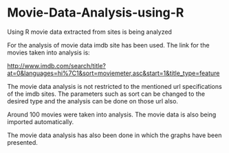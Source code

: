 Movie-Data-Analysis-using-R
===========================

Using R movie data extracted from sites is being analyzed

For the analysis of movie data imdb site has been used. The link for the movies taken into analysis is:

http://www.imdb.com/search/title?at=0&languages=hi%7C1&sort=moviemeter,asc&start=1&title_type=feature



The movie data analysis is not restricted to the mentioned url specifications of the imdb sites.
The parameters such as sort can be changed to the desired type and the analysis can be done on those url also.

Around 100 movies were taken into analysis. The movie data is also being imported automatically.

The movie data analysis has also been done in which the graphs have been presented.
